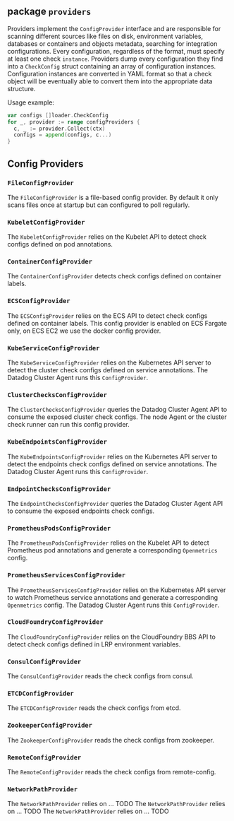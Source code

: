## package `providers`

Providers implement the `ConfigProvider` interface and are responsible for scanning different sources like files on
disk, environment variables, databases or containers and objects metadata, searching for integration configurations. Every configuration, regardless of the format, must specify at least one check `instance`. Providers dump every configuration they find into a `CheckConfig`
struct containing an array of configuration instances. Configuration instances are converted in YAML format so that a
check object will be eventually able to convert them into the appropriate data structure.

Usage example:
```go
var configs []loader.CheckConfig
for _, provider := range configProviders {
  c, _ := provider.Collect(ctx)
  configs = append(configs, c...)
}
```

## Config Providers

### `FileConfigProvider`

The `FileConfigProvider` is a file-based config provider. By default it only scans files once at startup but can configured to poll regularly.

### `KubeletConfigProvider`

The `KubeletConfigProvider` relies on the Kubelet API to detect check configs defined on pod annotations.

### `ContainerConfigProvider`

The `ContainerConfigProvider` detects check configs defined on container labels.

### `ECSConfigProvider`

The `ECSConfigProvider` relies on the ECS API to detect check configs defined on container labels. This config provider is enabled on ECS Fargate only, on ECS EC2 we use the docker config provider.

### `KubeServiceConfigProvider`

The `KubeServiceConfigProvider` relies on the Kubernetes API server to detect the cluster check configs defined on service annotations. The Datadog Cluster Agent runs this `ConfigProvider`.

### `ClusterChecksConfigProvider`

The `ClusterChecksConfigProvider` queries the Datadog Cluster Agent API to consume the exposed cluster check configs. The node Agent or the cluster check runner can run this config provider.

### `KubeEndpointsConfigProvider`

The `KubeEndpointsConfigProvider` relies on the Kubernetes API server to detect the endpoints check configs defined on service annotations. The Datadog Cluster Agent runs this `ConfigProvider`.

### `EndpointChecksConfigProvider`

The `EndpointChecksConfigProvider` queries the Datadog Cluster Agent API to consume the exposed endpoints check configs.

### `PrometheusPodsConfigProvider`

The `PrometheusPodsConfigProvider` relies on the Kubelet API to detect Prometheus pod annotations and generate a corresponding `Openmetrics` config.

### `PrometheusServicesConfigProvider`

The `PrometheusServicesConfigProvider` relies on the Kubernetes API server to watch Prometheus service annotations and generate a corresponding `Openmetrics` config. The Datadog Cluster Agent runs this `ConfigProvider`.

### `CloudFoundryConfigProvider`

The `CloudFoundryConfigProvider` relies on the CloudFoundry BBS API to detect check configs defined in LRP environment variables.

### `ConsulConfigProvider`

The `ConsulConfigProvider` reads the check configs from consul.

### `ETCDConfigProvider`

The `ETCDConfigProvider` reads the check configs from etcd.

### `ZookeeperConfigProvider`

The `ZookeeperConfigProvider` reads the check configs from zookeeper.

### `RemoteConfigProvider`

The `RemoteConfigProvider` reads the check configs from remote-config.

### `NetworkPathProvider`

The `NetworkPathProvider` relies on ... TODO
The `NetworkPathProvider` relies on ... TODO
The `NetworkPathProvider` relies on ... TODO

